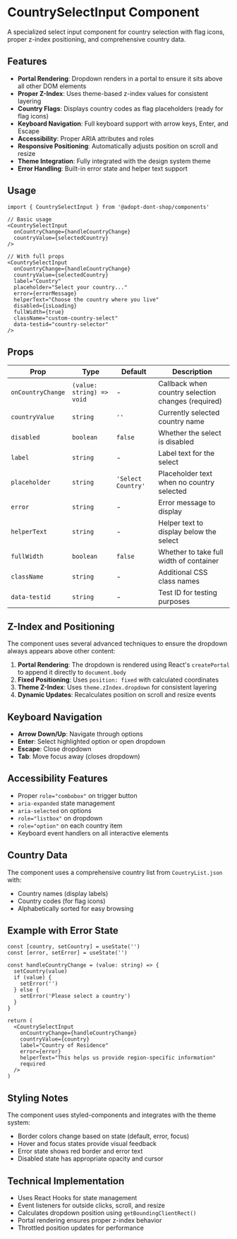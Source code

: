 # CountrySelectInput Component

A specialized select input component for country selection with flag icons, proper z-index positioning, and comprehensive country data.

## Features

- **Portal Rendering**: Dropdown renders in a portal to ensure it sits above all other DOM elements
- **Proper Z-Index**: Uses theme-based z-index values for consistent layering
- **Country Flags**: Displays country codes as flag placeholders (ready for flag icons)
- **Keyboard Navigation**: Full keyboard support with arrow keys, Enter, and Escape
- **Accessibility**: Proper ARIA attributes and roles
- **Responsive Positioning**: Automatically adjusts position on scroll and resize
- **Theme Integration**: Fully integrated with the design system theme
- **Error Handling**: Built-in error state and helper text support

## Usage

```tsx
import { CountrySelectInput } from '@adopt-dont-shop/components'

// Basic usage
<CountrySelectInput 
  onCountryChange={handleCountryChange}
  countryValue={selectedCountry}
/>

// With full props
<CountrySelectInput 
  onCountryChange={handleCountryChange}
  countryValue={selectedCountry}
  label="Country"
  placeholder="Select your country..."
  error={errorMessage}
  helperText="Choose the country where you live"
  disabled={isLoading}
  fullWidth={true}
  className="custom-country-select"
  data-testid="country-selector"
/>
```

## Props

| Prop | Type | Default | Description |
|------|------|---------|-------------|
| `onCountryChange` | `(value: string) => void` | - | Callback when country selection changes (required) |
| `countryValue` | `string` | `''` | Currently selected country name |
| `disabled` | `boolean` | `false` | Whether the select is disabled |
| `label` | `string` | - | Label text for the select |
| `placeholder` | `string` | `'Select Country'` | Placeholder text when no country selected |
| `error` | `string` | - | Error message to display |
| `helperText` | `string` | - | Helper text to display below the select |
| `fullWidth` | `boolean` | `false` | Whether to take full width of container |
| `className` | `string` | - | Additional CSS class names |
| `data-testid` | `string` | - | Test ID for testing purposes |

## Z-Index and Positioning

The component uses several advanced techniques to ensure the dropdown always appears above other content:

1. **Portal Rendering**: The dropdown is rendered using React's `createPortal` to append it directly to `document.body`
2. **Fixed Positioning**: Uses `position: fixed` with calculated coordinates
3. **Theme Z-Index**: Uses `theme.zIndex.dropdown` for consistent layering
4. **Dynamic Updates**: Recalculates position on scroll and resize events

## Keyboard Navigation

- **Arrow Down/Up**: Navigate through options
- **Enter**: Select highlighted option or open dropdown
- **Escape**: Close dropdown
- **Tab**: Move focus away (closes dropdown)

## Accessibility Features

- Proper `role="combobox"` on trigger button
- `aria-expanded` state management
- `aria-selected` on options
- `role="listbox"` on dropdown
- `role="option"` on each country item
- Keyboard event handlers on all interactive elements

## Country Data

The component uses a comprehensive country list from `CountryList.json` with:
- Country names (display labels)
- Country codes (for flag icons)
- Alphabetically sorted for easy browsing

## Example with Error State

```tsx
const [country, setCountry] = useState('')
const [error, setError] = useState('')

const handleCountryChange = (value: string) => {
  setCountry(value)
  if (value) {
    setError('')
  } else {
    setError('Please select a country')
  }
}

return (
  <CountrySelectInput
    onCountryChange={handleCountryChange}
    countryValue={country}
    label="Country of Residence"
    error={error}
    helperText="This helps us provide region-specific information"
    required
  />
)
```

## Styling Notes

The component uses styled-components and integrates with the theme system:
- Border colors change based on state (default, error, focus)
- Hover and focus states provide visual feedback
- Error state shows red border and error text
- Disabled state has appropriate opacity and cursor

## Technical Implementation

- Uses React Hooks for state management
- Event listeners for outside clicks, scroll, and resize
- Calculates dropdown position using `getBoundingClientRect()`
- Portal rendering ensures proper z-index behavior
- Throttled position updates for performance 